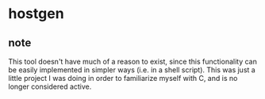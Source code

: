 # hostgen

## note

This tool doesn't have much of a reason to exist, since this functionality can be easily implemented in simpler ways (i.e. in a shell script). This was just a little project I was doing in order to familiarize myself with C, and is no longer considered active.
